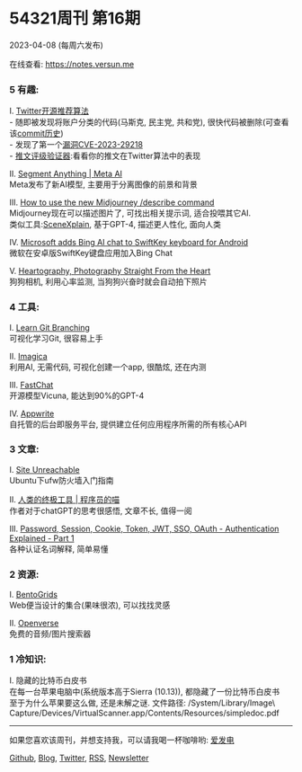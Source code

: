 # 54321周刊 第16期
2023-04-08 (每周六发布)

在线查看: https://notes.versun.me

### 5 有趣:
I. [Twitter开源推荐算法](https://github.com/twitter/the-algorithm)\
	- 随即被发现将账户分类的代码(马斯克, 民主党, 共和党), 很快代码被删除(可查看该[commit历史](https://github.com/twitter/the-algorithm/commit/ec83d01dcaebf369444d75ed04b3625a0a645eb9?diff=unified#diff-a58270fa1b8b745cd0bd311bed9cd24c983de80f96e7bd445e16e88b61e492b8))\
	- 发现了第一个[漏洞CVE-2023-29218](https://cve.mitre.org/cgi-bin/cvename.cgi?name=CVE-2023-29218)\
	- [推文评级验证器](https://twitter-algorithm.vercel.app):看看你的推文在Twitter算法中的表现

II. [Segment Anything | Meta AI](https://segment-anything.com)\
	Meta发布了新AI模型, 主要用于分离图像的前景和背景

III. [How to use the new Midjourney /describe command](https://travellingbanana.com/how-to-use-the-new-midjourney-describe-command/)\
	Midjourney现在可以描述图片了, 可找出相关提示词, 适合投喂其它AI.\
	类似工具:[SceneXplain](https://scenex.jina.ai), 基于GPT-4, 描述更人性化, 面向人类

IV. [Microsoft adds Bing AI chat to SwiftKey keyboard for Android](https://www.zdnet.com/article/microsoft-adds-bing-ai-chat-to-its-swiftkey-keyboard-for-android/)\
	微软在安卓版SwiftKey键盘应用加入Bing Chat

V. [Heartography, Photography Straight From the Heart](https://www.youtube.com/watch?v=5a6fd-wvIdw)\
	狗狗相机, 利用心率监测, 当狗狗兴奋时就会自动拍下照片

### 4 工具:
I. [Learn Git Branching](https://learngitbranching.js.org)\
	可视化学习Git, 很容易上手

II.  [Imagica](https://get.imagica.ai/)\
	利用AI, 无需代码, 可视化创建一个app, 很酷炫, 还在内测

III. [FastChat](https://github.com/lm-sys/FastChat/#vicuna-weights)\
	开源模型Vicuna, 能达到90%的GPT-4

IV. [Appwrite](https://appwrite.io)\
	自托管的后台即服务平台, 提供建立任何应用程序所需的所有核心API

### 3 文章:
I. [Site Unreachable](https://itsfoss.com/ufw-ubuntu/)\
	Ubuntu下ufw防火墙入门指南

II. [人类的终极工具 | 程序员的喵](https://catcoding.me/p/chatgpt-tools/)\
	作者对于chatGPT的思考很感悟, 文章不长, 值得一阅

III. [Password, Session, Cookie, Token, JWT, SSO, OAuth - Authentication Explained - Part 1](https://blog.bytebytego.com/p/password-session-cookie-token-jwt)\
	各种认证名词解释, 简单易懂

### 2 资源:
I. [BentoGrids](https://bentogrids.com)\
	Web便当设计的集合(果味很浓), 可以找找灵感 

II. [Openverse](https://openverse.org)\
	免费的音频/图片搜索器

### 1 冷知识:
I. 隐藏的比特币白皮书\
	在每一台苹果电脑中(系统版本高于Sierra (10.13)), 都隐藏了一份比特币白皮书\
	至于为什么苹果要这么做, 还是未解之谜.
	文件路径: /System/Library/Image\ Capture/Devices/VirtualScanner.app/Contents/Resources/simpledoc.pdf

---

如果您喜欢该周刊，并想支持我，可以请我喝一杯咖啡哟: [爱发电](https://afdian.net/a/versun)

[Github](https://github.com/versun/54321-Weekly), [Blog](https://notes.versun.me), [Twitter](https://twitter.com/VersunPan), [RSS](https://54321.versun.me/feed), [Newsletter](https://54321.versun.me/)
